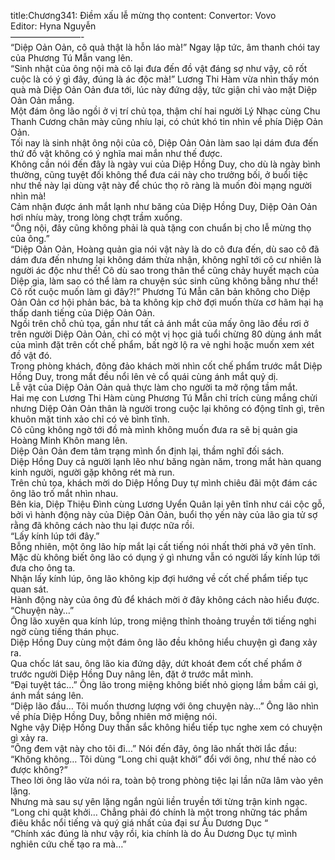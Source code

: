 title:Chương341: Điềm xấu lễ mừng thọ
content:
Convertor: Vovo<br>Editor: Hyna Nguyễn<br>————————-<br>“Diệp Oản Oản, cô quả thật là hỗn láo mà!” Ngay lập tức, âm thanh chói tay của Phương Tú Mẫn vang lên.<br>“Sinh nhật của ông nội mà cô lại đưa đến đồ vật đáng sợ như vậy, cô rốt cuộc là có ý gì đây, đúng là ác độc mà!” Lương Thi Hàm vừa nhìn thấy món quà mà Diệp Oản Oản đưa tới, lúc này đứng dậy, tức giận chỉ vào mặt Diệp Oản Oản mắng.<br>Một đám ông lão ngồi ở vị trí chủ tọa, thậm chí hai người Lý Nhạc cùng Chu Thanh Cương chân mày cũng nhíu lại, có chút khó tin nhìn về phía Diệp Oản Oản.<br>Tối nay là sinh nhật ông nội của cô, Diệp Oản Oản làm sao lại dám đưa đến thứ đồ vật không có ý nghĩa mai mắn như thế được.<br>Không cần nói đến đây là ngày vui của Diệp Hồng Duy, cho dù là ngày bình thường, cũng tuyệt đối không thể đưa cái này cho trưởng bối, ở buổi tiệc như thế này lại dùng vật này để chúc thọ rõ ràng là muốn đòi mạng người nhìn mà!<br>Cảm nhận được ánh mắt lạnh như băng của Diệp Hồng Duy, Diệp Oản Oản hơi nhíu mày, trong lòng chợt trầm xuống.<br>“Ông nội, đây cũng không phải là quà tặng con chuẩn bị cho lễ mừng thọ của ông.”<br>“Diệp Oản Oản, Hoàng quản gia nói vật này là do cô đưa đến, dù sao cô đã dám đưa đến nhưng lại không dám thừa nhận, không nghĩ tới cô cư nhiên là người ác độc như thế! Cô dù sao trong thân thể cũng chảy huyết mạch của Diệp gia, làm sao có thể làm ra chuyện súc sinh cũng không bằng như thế! Cô rốt cuộc muốn làm gì đây?!” Phương Tú Mẫn căn bản không cho Diệp Oản Oản cơ hội phản bác, bà ta không kịp chờ đợi muốn thừa cơ hãm hại hạ thấp danh tiếng của Diệp Oản Oản.<br>Ngồi trên chỗ chủ tọa, gần như tất cả ánh mắt của mấy ông lão đều rơi ở trên người Diệp Oản Oản, chỉ có một vị học giả tuổi chừng 80 dùng ánh mắt của mình đặt trên cốt chế phẩm, bất ngờ lộ ra vẻ nghi hoặc muốn xem xét đồ vật đó.<br>Trong phòng khách, đông đảo khách mời nhìn cốt chế phẩm trước mắt Diệp Hồng Duy, trong mắt đều nổi lên vẻ cổ quái cùng ánh mắt quỷ dị.<br>Lễ vật của Diệp Oản Oản quả thực làm cho người ta mở rộng tầm mắt.<br>Hai mẹ con Lương Thi Hàm cùng Phương Tú Mẫn chỉ trích cùng mắng chửi nhưng Diệp Oản Oản thân là người trong cuộc lại không có động tĩnh gì, trên khuôn mặt tinh xảo chỉ có vẻ bình tĩnh.<br>Cô cũng không ngờ tới đồ mà mình không muốn đưa ra sẽ bị quản gia Hoàng Minh Khôn mang lên.<br>Diệp Oản Oản đem tâm trạng mình ổn định lại, thầm nghĩ đối sách.<br>Diệp Hồng Duy cả người lạnh lẽo như băng ngàn năm, trong mắt hàn quang kinh người, người gặp không rét mà run.<br>Trên chủ tọa, khách mời do Diệp Hồng Duy tự mình chiêu đãi một đám các ông lão trố mắt nhìn nhau.<br>Bên kia, Diệp Thiệu Đình cùng Lương Uyển Quân lại yên tĩnh như cái cộc gỗ, bởi vì hành động này của Diệp Oản Oản, buổi thọ yến này của lão gia tử sợ rằng đã không cách nào thu lại được nữa rồi.<br>“Lấy kính lúp tới đây.”<br>Bỗng nhiên, một ông lão híp mắt lại cất tiếng nói nhất thời phá vỡ yên tĩnh.<br>Mặc dù không biết ông lão có dụng ý gì nhưng vẫn có người lấy kính lúp tới đưa cho ông ta.<br>Nhận lấy kính lúp, ông lão không kịp đợi hướng về cốt chế phẩm tiếp tục quan sát.<br>Hành động này của ông đủ để khách mời ở đây không cách nào hiểu được.<br>“Chuyện này…”<br>Ông lão xuyên qua kính lúp, trong miệng thỉnh thoảng truyền tới tiếng nghi ngờ cùng tiếng thán phục.<br>Diệp Hồng Duy cùng một đám ông lão đều không hiểu chuyện gì đang xảy ra.<br>Qua chốc lát sau, ông lão kia đứng dậy, dứt khoát đem cốt chế phẩm ở trước người Diệp Hồng Duy nâng lên, đặt ở trước mắt mình.<br>“Đại tuyệt tác…” Ông lão trong miệng không biết nhỏ giọng lầm bầm cái gì, ánh mắt sáng lên.<br>“Diệp lão đầu… Tôi muốn thương lượng với ông chuyện này…” Ông lão nhìn về phía Diệp Hồng Duy, bỗng nhiên mở miệng nói.<br>Nghe vậy Diệp Hồng Duy thần sắc không hiểu tiếp tục nghe xem có chuyện gì xảy ra.<br>“Ông đem vật này cho tôi đi…” Nói đến đây, ông lão nhất thời lắc đầu: “Không không… Tôi dùng “Long chi quật khởi” đổi với ông, như thế nào có được không?”<br>Theo lời ông lão vừa nói ra, toàn bộ trong phòng tiệc lại lần nữa lâm vào yên lặng.<br>Nhưng mà sau sự yên lặng ngắn ngủi liền truyền tới từng trận kinh ngạc.<br>“Long chi quật khởi… Chẳng phải đó chính là một trong những tác phẩm điêu khắc nổi tiếng và quý giá nhất của đại sư Âu Dương Dục “<br>“Chính xác đúng là như vậy rồi, kia chính là do Âu Dương Dục tự mình nghiên cứu chế tạo ra mà…”